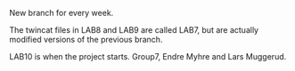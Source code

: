 New branch for every week.

The twincat files in LAB8 and LAB9 are called LAB7, but are actually modified versions of the previous branch.


LAB10 is when the project starts. Group7, Endre Myhre and Lars Muggerud.
